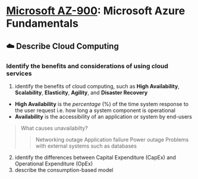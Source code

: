 # [Microsoft AZ-900](az-900-index.md): Microsoft Azure Fundamentals

## ☁️ Describe Cloud Computing
### Identify the benefits and considerations of using cloud services
1. identify the benefits of cloud computing, such as **High Availability**, **Scalability**, **Elasticity**, **Agility**, and **Disaster Recovery**
+ **High Availability** is the _percentage_ (%) of the time system response to the user request i.e. how long a system component is operational
+ **Availability** is the accessibility of an application or system by end-users

> What causes unavailabilty?
>> Networking outage
>> Application failure
>> Power outage
>> Problems with external systems such as databases

2. identify the differences between Capital Expenditure (CapEx) and Operational Expenditure (OpEx)
3. describe the consumption-based model
